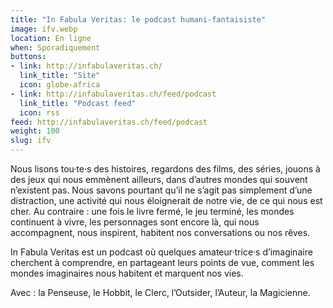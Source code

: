 ```yaml
---
title: "In Fabula Veritas: le podcast humani-fantaisiste"
image: ifv.webp
location: En ligne
when: Sporadiquement
buttons:
- link: http://infabulaveritas.ch/
  link_title: "Site"
  icon: globe-africa
- link: http://infabulaveritas.ch/feed/podcast
  link_title: "Podcast feed"
  icon: rss
feed: http://infabulaveritas.ch/feed/podcast
weight: 100
slug: ifv
---
```


Nous lisons tou·te·s des histoires, regardons des films, des séries, jouons à des jeux qui nous emmènent ailleurs, dans d’autres mondes qui souvent n’existent pas. Nous savons pourtant qu’il ne s’agit pas simplement d’une distraction, une activité qui nous éloignerait de notre vie, de ce qui nous est cher. Au contraire : une fois le livre fermé, le jeu terminé, les mondes continuent à vivre, les personnages sont encore là, qui nous accompagnent, nous inspirent, habitent nos conversations ou nos rêves.

In Fabula Veritas est un podcast où quelques amateur·trice·s d’imaginaire cherchent à comprendre, en partageant leurs points de vue, comment les mondes imaginaires nous habitent et marquent nos vies. 

Avec : la Penseuse, le Hobbit, le Clerc, l’Outsider, l’Auteur, la Magicienne.